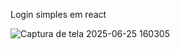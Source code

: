 
Login simples em react 






![Captura de tela 2025-06-25 160305](https://github.com/user-attachments/assets/78ffd02d-9cf6-43a8-9181-364c24cfe790)


